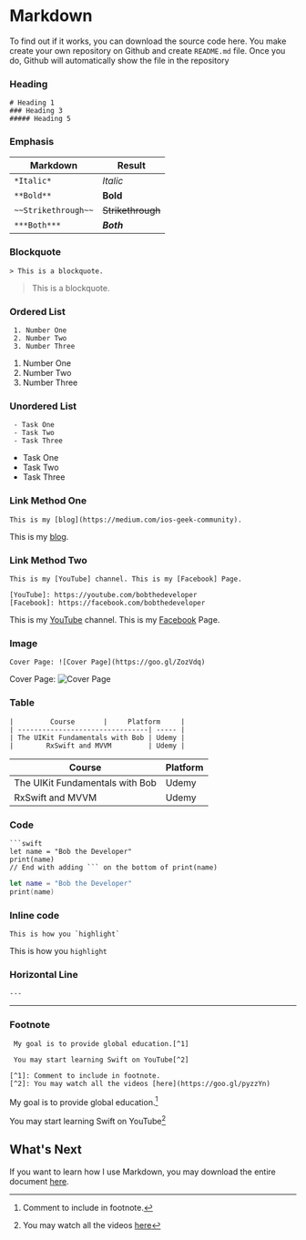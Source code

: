# Markdown
To find out if it works, you can download the source code here. You make create your own repository on Github and create `README.md` file. Once you do, Github will automatically show the file in the repository


### Heading
```
# Heading 1
### Heading 3
##### Heading 5
```

### Emphasis
| Markdown | Result |
| --- | --- |
| `*Italic*` | *Italic* |
| `**Bold**` |  **Bold** |
| `~~Strikethrough~~` |  ~~Strikethrough~~ |
| `***Both***` | ***Both*** |


### Blockquote
```
> This is a blockquote.
```
> This is a blockquote.


### Ordered List
```
 1. Number One
 2. Number Two
 3. Number Three
```
1. Number One
2. Number Two
3. Number Three

### Unordered List
```
 - Task One
 - Task Two
 - Task Three
```

- Task One
- Task Two
- Task Three



### Link Method One
```
This is my [blog](https://medium.com/ios-geek-community).
```

This is my [blog](https://medium.com/ios-geek-community).

### Link Method Two
```
This is my [YouTube] channel. This is my [Facebook] Page.

[YouTube]: https://youtube.com/bobthedeveloper
[Facebook]: https://facebook.com/bobthedeveloper
```

This is my [YouTube] channel. This is my [Facebook] Page.

[YouTube]: https://youtube.com/bobthedeveloper
[Facebook]: https://facebook.com/bobthedeveloper


### Image
```
Cover Page: ![Cover Page](https://goo.gl/ZozVdq)
```

Cover Page: ![Cover Page](https://goo.gl/ZozVdq)



### Table
```
|         Course       |     Platform     |
| --------------------------------| ----- |
| The UIKit Fundamentals with Bob | Udemy |
|        RxSwift and MVVM         | Udemy |
```

|         Course       |     Platform     |
| --------------------------------| ----- |
| The UIKit Fundamentals with Bob | Udemy |
|        RxSwift and MVVM         | Udemy |


### Code
```
```swift
let name = "Bob the Developer"
print(name)
// End with adding ``` on the bottom of print(name)
```

```swift
let name = "Bob the Developer"
print(name)
```


### Inline code
```
This is how you `highlight`
```

This is how you `highlight`

### Horizontal Line
```
---
```
---

### Footnote
```
 My goal is to provide global education.[^1]

 You may start learning Swift on YouTube[^2]

[^1]: Comment to include in footnote.
[^2]: You may watch all the videos [here](https://goo.gl/pyzzYn)
```


My goal is to provide global education.[^1]

You may start learning Swift on YouTube[^2]

[^1]: Comment to include in footnote.
[^2]: You may watch all the videos [here](https://goo.gl/pyzzYn)



## What's Next
If you want to learn how I use Markdown, you may download the entire document [here](https://github.com/bobleesj/Bob_Learning_Journey).
